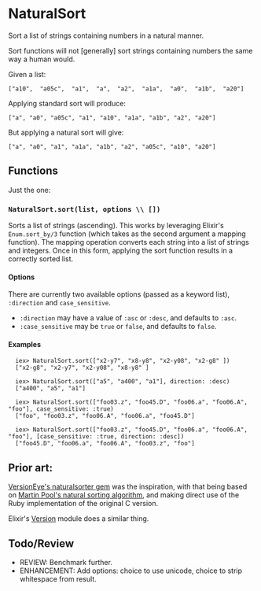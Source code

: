 NaturalSort
===========

Sort a list of strings containing numbers in a natural manner.

Sort functions will not [generally] sort strings containing
numbers the same way a human would.

Given a list:

```
["a10",  "a05c",  "a1",  "a",  "a2",  "a1a",  "a0",  "a1b",  "a20"]
```

Applying standard sort will produce:

```
["a", "a0", "a05c", "a1", "a10", "a1a", "a1b", "a2", "a20"]
```

But applying a natural sort will give:

```
["a", "a0", "a1", "a1a", "a1b", "a2", "a05c", "a10", "a20"]
```

## Functions

Just the one:

### `NaturalSort.sort(list, options \\ [])`

Sorts a list of strings (ascending).
This works by leveraging Elixir's
`Enum.sort_by/3` function (which takes as the second argument
a mapping function). The mapping operation converts each string
into a list of strings and integers. Once in this form, applying
the sort function results in a correctly sorted list.

#### Options

There are currently two available options (passed as a
keyword list), `:direction` and `case_sensitive`.

* `:direction` may have a value of `:asc` or `:desc`, and
  defaults to `:asc`.
* `:case_sensitive` may be `true` or `false`, and defaults
  to `false`.


#### Examples

      iex> NaturalSort.sort(["x2-y7", "x8-y8", "x2-y08", "x2-g8" ])
      ["x2-g8", "x2-y7", "x2-y08", "x8-y8" ]

      iex> NaturalSort.sort(["a5", "a400", "a1"], direction: :desc)
      ["a400", "a5", "a1"]

      iex> NaturalSort.sort(["foo03.z", "foo45.D", "foo06.a", "foo06.A", "foo"], case_sensitive: :true)
      ["foo", "foo03.z", "foo06.A", "foo06.a", "foo45.D"]

      iex> NaturalSort.sort(["foo03.z", "foo45.D", "foo06.a", "foo06.A", "foo"], [case_sensitive: :true, direction: :desc])
      ["foo45.D", "foo06.a", "foo06.A", "foo03.z", "foo"]

## Prior art:

[VersionEye's naturalsorter gem](https://github.com/versioneye/naturalsorter)
was the inspiration, with that being based on
[Martin Pool's natural sorting algorithm](http://sourcefrog.net/projects/natsort/), and making direct use of the Ruby implementation of the original
C version.

Elixir's [Version](https://github.com/elixir-lang/elixir/blob/v1.0.4/lib/elixir/lib/version.ex#L1) module does a similar thing.

## Todo/Review

- REVIEW: Benchmark further.
- ENHANCEMENT: Add options: choice to use unicode, choice to strip whitespace from result.
